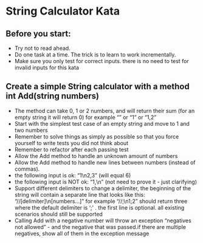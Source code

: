 # String Calculator Kata

## Before you start:
- Try not to read ahead.
- Do one task at a time. The trick is to learn to work incrementally.
- Make sure you only test for correct inputs. there is no need to test for invalid inputs for this kata

## Create a simple String calculator with a method int Add(string numbers)
- The method can take 0, 1 or 2 numbers, and will return their sum (for an empty string it will return 0) for example “” or “1” or “1,2”
- Start with the simplest test case of an empty string and move to 1 and two numbers
- Remember to solve things as simply as possible so that you force yourself to write tests you did not think about
- Remember to refactor after each passing test
- Allow the Add method to handle an unknown amount of numbers
- Allow the Add method to handle new lines between numbers (instead of commas).
- the following input is ok:  “1\n2,3”  (will equal 6)
- the following input is NOT ok:  “1,\n” (not need to prove it - just clarifying)
- Support different delimiters to change a delimiter, the beginning of the string will contain a separate line that looks like this:   “//[delimiter]\n[numbers…]” for example “//;\n1;2” should return three where the default delimiter is ‘;’ .
the first line is optional. all existing scenarios should still be supported
- Calling Add with a negative number will throw an exception “negatives not allowed” - and the negative that was passed.if there are multiple negatives, show all of them in the exception message